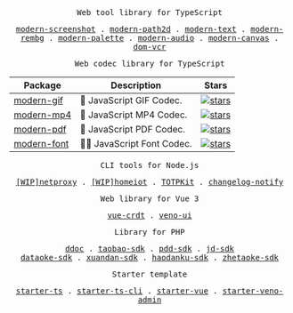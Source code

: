 <p align="center"><samp>Web tool library for TypeScript</samp></p>
<p align="center">
  <samp>
    <a href="https://github.com/qq15725/modern-screenshot">modern-screenshot</a> .
    <a href="https://github.com/qq15725/modern-path2d">modern-path2d</a> .
    <a href="https://github.com/qq15725/modern-text">modern-text</a> .
    <a href="https://github.com/qq15725/modern-rembg">modern-rembg</a> .
    <a href="https://github.com/qq15725/modern-palette">modern-palette</a> .
    <a href="https://github.com/qq15725/modern-audio">modern-audio</a> .
    <a href="https://github.com/qq15725/modern-canvas">modern-canvas</a> .
    <a href="https://github.com/qq15725/dom-vcr">dom-vcr</a>
  </samp>
</p>
<p align="center"><samp>Web codec library for TypeScript</samp></p>
<div align="center">

| Package  | Description | Stars |
| ------------- | ------------- | ---------- |
| [modern-gif](https://github.com/qq15725/modern-gif)   | 🚀 JavaScript GIF Codec.  | <a href="https://github.com/qq15725/modern-gif">![stars](https://img.shields.io/github/stars/qq15725/modern-gif?style=social)</a> | 
| [modern-mp4](https://github.com/qq15725/modern-mp4)   | 🚀 JavaScript MP4 Codec.  | <a href="https://github.com/qq15725/modern-mp4">![stars](https://img.shields.io/github/stars/qq15725/modern-mp4?style=social)</a> | 
| [modern-pdf](https://github.com/qq15725/modern-pdf)   | 📃 JavaScript PDF Codec.  | <a href="https://github.com/qq15725/modern-pdf">![stars](https://img.shields.io/github/stars/qq15725/modern-pdf?style=social)</a> | 
| [modern-font](https://github.com/qq15725/modern-font) | ✍🏻 JavaScript Font Codec.  | <a href="https://github.com/qq15725/modern-font">![stars](https://img.shields.io/github/stars/qq15725/modern-font?style=social)</a> | 

</div>
<p align="center"><samp>CLI tools for Node.js</samp></p>
<p align="center">
  <samp>
    <a href="https://github.com/qq15725/netproxy">[WIP]netproxy</a> .
    <a href="https://github.com/qq15725/homeiot">[WIP]homeiot</a> .
    <a href="https://github.com/qq15725/totpkit">TOTPKit</a> .
    <a href="https://github.com/qq15725/changelog-notify">changelog-notify</a>
  </samp>
</p>
<p align="center"><samp>Web library for Vue 3</samp></p>
<p align="center">
  <samp>
    <a href="https://github.com/qq15725/vue-crdt">vue-crdt</a> .
    <a href="https://github.com/qq15725/veno-ui">veno-ui</a>
  </samp>
</p>
<p align="center"><samp>Library for PHP</samp></p>
<p align="center">
  <samp>
    <a href="https://github.com/qq15725/ddoc">ddoc</a> .
    <a href="https://github.com/qq15725/taobao-sdk">taobao-sdk</a> .
    <a href="https://github.com/qq15725/pdd-sdk">pdd-sdk</a> .
    <a href="https://github.com/qq15725/jd-sdk">jd-sdk</a><br/>
    <a href="https://github.com/qq15725/dataoke-sdk">dataoke-sdk</a> .
    <a href="https://github.com/qq15725/xuandan-sdk">xuandan-sdk</a> .
    <a href="https://github.com/qq15725/haodanku-sdk">haodanku-sdk</a> .
    <a href="https://github.com/qq15725/zhetaoke-sdk">zhetaoke-sdk</a>
  </samp>
</p>
<p align="center"><samp>Starter template</samp></p>
<p align="center">
  <samp>
    <a href="https://github.com/qq15725/starter-ts">starter-ts</a> .
    <a href="https://github.com/qq15725/starter-ts-cli">starter-ts-cli</a> .
    <a href="https://github.com/qq15725/starter-vue">starter-vue</a> .
    <a href="https://github.com/qq15725/starter-veno-admin">starter-veno-admin</a>
  </samp>
</p>

